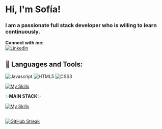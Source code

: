 <!--
**Sofianct/Sofianct** is a ✨ _special_ ✨ repository because its `README.md` (this file) appears on your GitHub profile.

Here are some ideas to get you started:

- 🔭 I’m currently working on ...
- 🌱 I’m currently learning ...
- 👯 I’m looking to collaborate on ...
- 🤔 I’m looking for help with ...
- 💬 Ask me about ...
- 📫 How to reach me: ...
- 😄 Pronouns: ...
- ⚡ Fun fact: ...
-->



# Hi, I'm Sofía!

### I am a passionate full stack developer who is willing to learn continuously. 


 **Connect with me:**   
 [![Linkedin](https://img.shields.io/badge/LinkedIn-0077B5?style=for-the-badge&logo=linkedin&logoColor=white)](https://www.linkedin.com/in/sofia-romera/)

## 🚀 Languages and Tools:


![Javascript](https://img.shields.io/badge/JavaScript-F7DF1E?style=for-the-badge&logo=javascript&logoColor=black) ![HTML5](https://img.shields.io/badge/HTML5-E34F26?style=for-the-badge&logo=html5&logoColor=white) ![CSS3](https://img.shields.io/badge/CSS3-1572B6?style=for-the-badge&logo=css3&logoColor=white)


[![My Skills](https://skillicons.dev/icons?i=bootstrap,git,mysql,firebase,vscode,figma,vite,styledcomponents)](https://github.com/Sofianct)



✨**MAIN STACK**✨

[![My Skills](https://skillicons.dev/icons?i=mongodb,express,react,nodejs)](https://github.com/Sofianct)

##
[![GitHub Streak](https://streak-stats.demolab.com?user=Sofianct&theme=material-palenight&date_format=n%2Fj%5B%2FY%5D&border=9B2BDD)](https://git.io/streak-stats)

